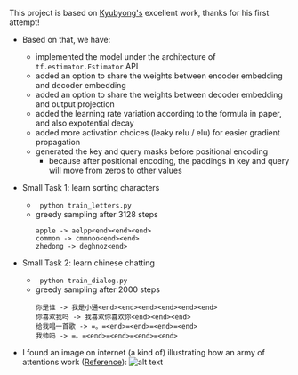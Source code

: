 This project is based on [Kyubyong's](https://github.com/Kyubyong/transformer) excellent work, thanks for his first attempt!

* Based on that, we have:
  * implemented the model under the architecture of ```tf.estimator.Estimator``` API
  * added an option to share the weights between encoder embedding and decoder embedding
  * added an option to share the weights between decoder embedding and output projection
  * added the learning rate variation according to the formula in paper, and also expotential decay
  * added more activation choices (leaky relu / elu) for easier gradient propagation
  * generated the key and query masks before positional encoding
    * because after positional encoding, the paddings in key and query will move from zeros to other values

* Small Task 1: learn sorting characters
    * ``` python train_letters.py```
    * greedy sampling after 3128 steps
        ```
        apple -> aelpp<end><end><end>
        common -> cmmnoo<end><end>
        zhedong -> deghnoz<end>
        ```
* Small Task 2: learn chinese chatting
    * ``` python train_dialog.py```
    * greedy sampling after 2000 steps
        ```
        你是谁 -> 我是小通<end><end><end><end><end><end>
        你喜欢我吗 -> 我喜欢你喜欢你<end><end><end>
        给我唱一首歌 -> =。=<end>=<end>=<end>=<end>
        我帅吗 -> =。=<end>=<end>=<end>=<end>
        ```

* I found an image on internet (a kind of) illustrating how an army of attentions work ([Reference](https://techcrunch.com/2017/08/31/googles-transformer-solves-a-tricky-problem-in-machine-translation/)):
![alt text](https://github.com/zhedongzheng/finch/blob/master/assets/transform20fps.gif)
